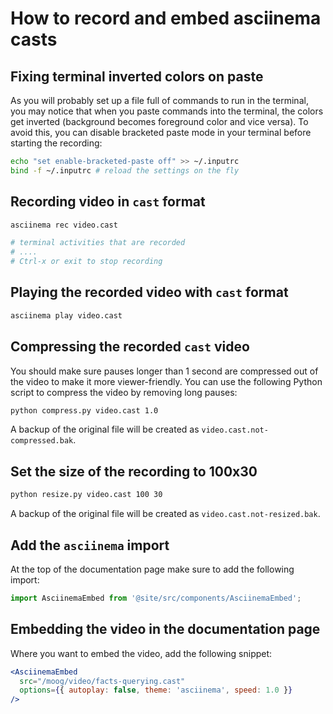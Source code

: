 # How to record and embed asciinema casts

## Fixing terminal inverted colors on paste

As you will probably set up a file full of commands to run in the terminal,
you may notice that when you paste commands into the terminal, the colors get
inverted (background becomes foreground color and vice versa). To avoid this, you can disable
bracketed paste mode in your terminal before starting the recording:

```bash
echo "set enable-bracketed-paste off" >> ~/.inputrc
bind -f ~/.inputrc # reload the settings on the fly
```

## Recording video in `cast` format

```bash
asciinema rec video.cast

# terminal activities that are recorded
# ....
# Ctrl-x or exit to stop recording
```

## Playing the recorded video with `cast` format

```bash
asciinema play video.cast
```

## Compressing the recorded `cast` video

You should make sure pauses longer than 1 second are compressed out of the
video to make it more viewer-friendly. You can use the following Python script to
compress the video by removing long pauses:

```bash
python compress.py video.cast 1.0
```

A backup of the original file will be created as `video.cast.not-compressed.bak`.

## Set the size of the recording to 100x30
```bash
python resize.py video.cast 100 30
```

A backup of the original file will be created as `video.cast.not-resized.bak`.

## Add the `asciinema` import

At the top of the documentation page make sure to add the following import:

```jsx
import AsciinemaEmbed from '@site/src/components/AsciinemaEmbed';
```

## Embedding the video in the documentation page

Where you want to embed the video, add the following snippet:

```jsx
<AsciinemaEmbed
  src="/moog/video/facts-querying.cast"
  options={{ autoplay: false, theme: 'asciinema', speed: 1.0 }}
/>
```